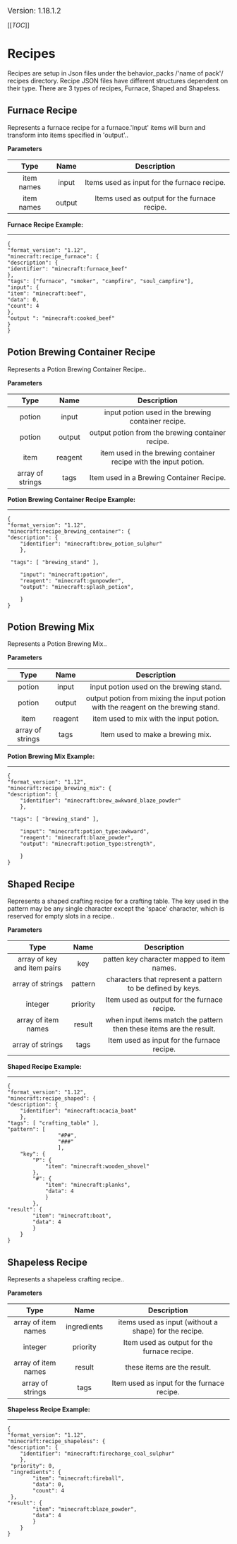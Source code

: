<big>Version: 1.18.1.2</big>

[[_TOC_]]

# Recipes

Recipes are setup in Json files under the behavior_packs /'name of pack'/ recipes directory.
Recipe JSON files have different structures dependent on their type.
There are 3 types of recipes, Furnace, Shaped and Shapeless.



## Furnace Recipe

Represents a furnace recipe for a furnace.'Input' items will burn and transform into items specified in 'output'..



**Parameters**

| Type| Name| Description |
|:-----------:|:-----------:|:-----------:|
| item names| input| Items used as input for the furnace recipe. |
| item names| output| Items used as output for the furnace recipe. |


**Furnace Recipe Example:**

****
```
{
"format_version": "1.12",
"minecraft:recipe_furnace": {
"description": {
"identifier": "minecraft:furnace_beef"
},
"tags": ["furnace", "smoker", "campfire", "soul_campfire"],
"input": {
"item": "minecraft:beef",
"data": 0,
"count": 4
},
"output ": "minecraft:cooked_beef"
}
}
```



## Potion Brewing Container Recipe

Represents a Potion Brewing Container Recipe..



**Parameters**

| Type| Name| Description |
|:-----------:|:-----------:|:-----------:|
| potion| input| input potion used in the brewing container recipe. |
| potion| output| output potion from the brewing container recipe. |
| item| reagent| item used in the brewing container recipe with the input potion. |
| array of strings| tags| Item used in a Brewing Container Recipe. |


**Potion Brewing Container Recipe Example:**

****
```
{
"format_version": "1.12",
"minecraft:recipe_brewing_container": {
"description": {
	"identifier": "minecraft:brew_potion_sulphur"
	},
 
 "tags": [ "brewing_stand" ],
 
	"input": "minecraft:potion",
	"reagent": "minecraft:gunpowder",
	"output": "minecraft:splash_potion",
 
	}
}
```



## Potion Brewing Mix

Represents a Potion Brewing Mix..



**Parameters**

| Type| Name| Description |
|:-----------:|:-----------:|:-----------:|
| potion| input| input potion used on the brewing stand. |
| potion| output| output potion from mixing the input potion with the reagent on the brewing stand. |
| item| reagent| item used to mix with the input potion. |
| array of strings| tags| Item used to make a brewing mix. |


**Potion Brewing Mix Example:**

****
```
{
"format_version": "1.12",
"minecraft:recipe_brewing_mix": {
"description": {
	"identifier": "minecraft:brew_awkward_blaze_powder"
	},
 
 "tags": [ "brewing_stand" ],
 
	"input": "minecraft:potion_type:awkward",
	"reagent": "minecraft:blaze_powder",
	"output": "minecraft:potion_type:strength",
 
	}
}
```



## Shaped Recipe

Represents a shaped crafting recipe for a crafting table.
The key used in the pattern may be any single character except the 'space' character, which is reserved for empty slots in a recipe..



**Parameters**

| Type| Name| Description |
|:-----------:|:-----------:|:-----------:|
| array of key and item pairs| key| patten key character mapped to item names. |
| array of strings| pattern| characters that represent a pattern to be defined by keys. |
| integer| priority| Item used as output for the furnace recipe. |
| array of item names| result| when input items match the pattern then these items are the result. |
| array of strings| tags| Item used as input for the furnace recipe. |


**Shaped Recipe Example:**

****
```
{
"format_version": "1.12",
"minecraft:recipe_shaped": {
"description": {
	"identifier": "minecraft:acacia_boat"
	},
"tags": [ "crafting_table" ],
"pattern": [
				"#P#",
				"###"
				],
	"key": {
		"P": {
			"item": "minecraft:wooden_shovel"
		},
		"#": {
			"item": "minecraft:planks",
			"data": 4
			}
		},
"result": {
		"item": "minecraft:boat",
		"data": 4
		}
	}
}
```



## Shapeless Recipe

Represents a shapeless crafting recipe..



**Parameters**

| Type| Name| Description |
|:-----------:|:-----------:|:-----------:|
| array of item names| ingredients| items used as input (without a shape) for the recipe. |
| integer| priority| Item used as output for the furnace recipe. |
| array of item names| result| these items are the result. |
| array of strings| tags| Item used as input for the furnace recipe. |


**Shapeless Recipe Example:**

****
```
{
"format_version": "1.12",
"minecraft:recipe_shapeless": {
"description": {
	"identifier": "minecraft:firecharge_coal_sulphur"
	},
 "priority": 0,
 "ingredients": {
	    "item": "minecraft:fireball",
	    "data": 0,
	    "count": 4
 },
"result": {
	    "item": "minecraft:blaze_powder",
	    "data": 4
	    }
	}
}
```

